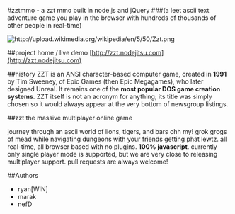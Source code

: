 #zztmmo - a zzt mmo built in node.js and jQuery
###(a leet ascii text adventure game you play in the browser with hundreds of thousands of other people in real-time)

<img src = "http://upload.wikimedia.org/wikipedia/en/5/50/Zzt.png" alt = "http://upload.wikimedia.org/wikipedia/en/5/50/Zzt.png">

##project home / live demo
[http://zzt.nodejitsu.com](http://zzt.nodejitsu.com)

##history
ZZT is an ANSI character-based computer game, created in <strong>1991</strong> by Tim Sweeney, of Epic Games (then Epic Megagames), who later designed Unreal. It remains one of the <strong>most popular DOS game creation systems</strong>. ZZT itself is not an acronym for anything; its title was simply chosen so it would always appear at the very bottom of newsgroup listings.

##zzt the massive multiplayer online game


journey through an ascii world of lions, tigers, and bars ohh my! grok grogs of mead while navigating dungeons with your friends getting phat lewtz. all real-time, all browser based with no plugins. <strong>100% javascript</strong>. currently only single player mode is supported, but we are very close to releasing multiplayer support. pull requests are always welcome!


##Authors

<ul>
  <li>ryan[WIN]</li>
  <li>marak</li>
  <li>nefD</li>
</ul>

  
        